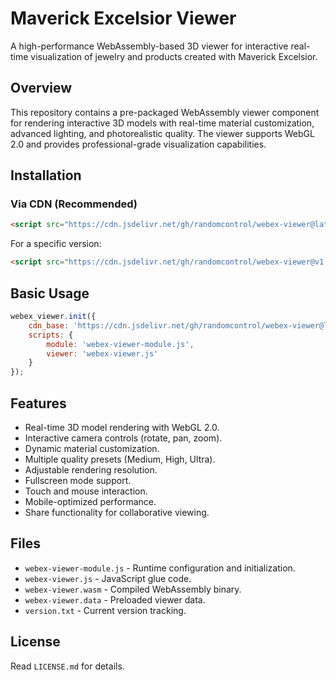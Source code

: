 # Maverick Excelsior Viewer

A high-performance WebAssembly-based 3D viewer for interactive real-time visualization of jewelry and products created with Maverick Excelsior.

## Overview

This repository contains a pre-packaged WebAssembly viewer component for rendering interactive 3D models with real-time material customization, advanced lighting, and photorealistic quality. The viewer supports WebGL 2.0 and provides professional-grade visualization capabilities.

## Installation

### Via CDN (Recommended)

```html
<script src="https://cdn.jsdelivr.net/gh/randomcontrol/webex-viewer@latest/webex-viewer-module.js"></script>
```

For a specific version:
```html
<script src="https://cdn.jsdelivr.net/gh/randomcontrol/webex-viewer@v1.0.1/webex-viewer-module.js"></script>
```

## Basic Usage

```javascript
webex_viewer.init({
    cdn_base: 'https://cdn.jsdelivr.net/gh/randomcontrol/webex-viewer@latest',
    scripts: {
        module: 'webex-viewer-module.js',
        viewer: 'webex-viewer.js'
    }
});
```

## Features

- Real-time 3D model rendering with WebGL 2.0.
- Interactive camera controls (rotate, pan, zoom).
- Dynamic material customization.
- Multiple quality presets (Medium, High, Ultra).
- Adjustable rendering resolution.
- Fullscreen mode support.
- Touch and mouse interaction.
- Mobile-optimized performance.
- Share functionality for collaborative viewing.

## Files

- `webex-viewer-module.js` - Runtime configuration and initialization.
- `webex-viewer.js` - JavaScript glue code.
- `webex-viewer.wasm` - Compiled WebAssembly binary.
- `webex-viewer.data` - Preloaded viewer data.
- `version.txt` - Current version tracking.

## License

Read `LICENSE.md` for details.